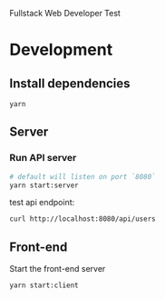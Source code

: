 Fullstack Web Developer Test

# Development
## Install dependencies
`yarn`

## Server
### Run API server
```sh
# default will listen on port `8080`
yarn start:server
```

test api endpoint:

`curl http://localhost:8080/api/users`


## Front-end
Start the front-end server
```sh
yarn start:client
```